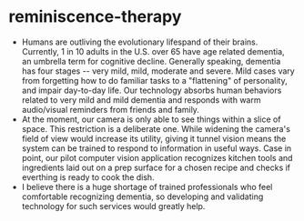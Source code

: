 # reminiscence-therapy

* Humans are outliving the evolutionary lifespand of their brains.  Currently, 1 in 10 adults in the U.S. over 65 have age related dementia, an umbrella term for cognitive decline. Generally speaking, dementia has four stages -- very mild, mild, moderate and severe.   Mild cases vary from forgetting how to do familiar tasks to a "flattening" of personality, and impair day-to-day life. Our technology absorbs human behaviors related to very mild and mild dementia and responds with warm audio/visual reminders from friends and family. 
* At the moment, our camera is only able to see things within a slice of space. This restriction is a deliberate one. While widening the camera's field of view would increase its utility, giving it tunnel vision means the system can be trained to respond to information in useful ways.  Case in point, our pilot computer vision application recognizes kitchen tools and ingredients laid out on a prep surface for a chosen recipe and checks if everthing is ready to cook the dish.
* I believe there is a huge shortage of trained professionals who feel comfortable recognizing dementia, so developing and validating technology for such services would greatly help.
